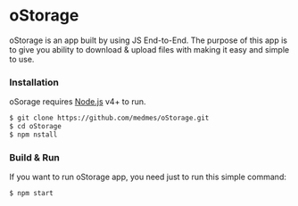oStorage
===========

oStorage is an app built by using JS End-to-End. The purpose of this app is to give you ability to download & upload files with making it easy and simple to use.

### Installation

oSorage requires [Node.js](https://nodejs.org/) v4+ to run.

```sh
$ git clone https://github.com/medmes/oStorage.git
$ cd oStorage
$ npm nstall
```

### Build & Run

If you want to run oStorage app, you need just to run this simple command:

```sh
$ npm start
```


